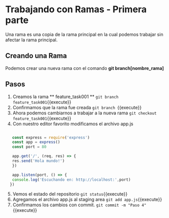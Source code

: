 # Trabajando con Ramas - Primera parte #
Una rama es una copia de la rama principal en la cual podemos trabajar sin afectar la rama principal.

## Creando una Rama ##
Podemos crear una nueva rama con el comando **git branch[nombre_rama]**

## Pasos ##
1. Creamos la rama ** feature_task001 **
   `git branch feature_task001`{{execute}}
2. Confirmamos que la rama fue creada
   `git branch `{{execute}}
3. Ahora podemos cambiarnos a trabajar a la nueva rama
   `git checkout feature_task001`{{execute}}
4. Con nuestro editor favorito modificamos el archivo app.js

```javascript

   const express = require('express')
   const app = express()
   const port = 80

   app.get('/', (req, res) => {
   res.send('Hola mundo!')
   })

   app.listen(port, () => {
   console.log('Escuchando en: http://localhost:',port)
  })
 ```

5. Vemos el estado del repositorio
`git status`{{execute}}
6. Agregamos el archivo app.js al staging area
`git add app.js`{{execute}}
7. Confirmamos los cambios con commit.
`git commit -m "Paso 4"`{{execute}}


